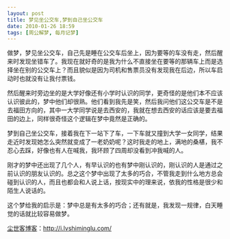 ```yaml
---
layout: post
title: 梦见坐公交车,梦到自己坐公交车
date: 2010-01-26 18:59
tags: [周公解梦, 每月记梦]
---
```

做梦，梦见坐公交车，自己先是睡在公交车后坐上，因为要等的车没有走，然后醒来时发现坐错车了。我现在就好奇的是我为什么不直接坐在要等的那辆车上而是选择坐在别的公交车上？而且貌似是因为司机和售票员没有发现我在后边，所以车启动时也就没有让我付票钱。

然后醒来时旁边坐的是大学好像还有小学时认识的同学，更奇怪的是他们本不应该认识彼此的，梦中他们却很熟。他们看到我先是笑，然后我问他们这公交车是不是去福田方向的，其中一大学同学说是去西安的，我就在想去西安的话应该是要去福田的边上，同样很奇怪这个逻辑在梦中竟然是正确的。

梦到自己坐公交车，接着我在下一站下了车，一下车就又撞到大学一女同学，结果走近时发现她怎么突然就变成了一老奶奶呢？这时我走的地上，满地的桑椹，我不忍心去踩，好像也有人在喊我，我环顾了四周却没看到冲我喊的人。

刚才的梦中还出现了几个人，有早认识的也有梦中刚认识的，刚认识的人是通过之前认识的朋友认识的。总之这个梦中出现了太多的巧合，不管我走到什么地方总会碰到认识的人，而且也都会和人说上话，按现实中的理来说，依我的性格是很少和陌生人说话的。

这个梦给我的启示是：梦中总是有太多的巧合；还有就是，我发现一规律，白天睡觉的话就比较容易做梦。

<a href="http://i.lvshiminglu.com/">尘世客博客</a>：<a href="http://i.lvshiminglu.com/">http://i.lvshiminglu.com/</a>

